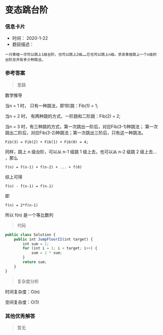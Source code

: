 # 变态跳台阶 

### 信息卡片 

- 时间： 2020-1-22
- 题目描述：

```
一只青蛙一次可以跳上1级台阶，也可以跳上2级……它也可以跳上n级。求该青蛙跳上一个n级的台阶总共有多少种跳法。
```



### 参考答案

> 思路

数学推导

当n = 1 时， 只有一种跳法，即1阶跳：Fib(1) = 1;

当n = 2 时， 有两种跳的方式，一阶跳和二阶跳：Fib(2)  = 2;

当n = 3 时，有三种跳的方式，第一次跳出一阶后，对应Fib(3-1)种跳法；  第一次跳出二阶后，对应Fib(3-2)种跳法；第一次跳出三阶后，只有这一种跳法。

```
Fib(3) = Fib(2) + Fib(1) + Fib(0) = 4; 
```

同样，跳上 n 级台阶，可以从 n-1 级跳 1 级上去，也可以从 n-2 级跳 2 级上去... ，那么

```
f(n) = f(n-1) + f(n-2) + ... + f(0)
```

综上可得

```
f(n) - f(n-1) = f(n-1)
```

即

```
f(n) = 2*f(n-1)
```

所以 f(n) 是一个等比数列




> 代码

```js
public class Solution {
    public int JumpFloorII(int target) {
        int sum = 1;
        for (int i = 1; i < target; i++) {
            sum = 2 * sum;
        }
        return sum;
    }
}
```



> 复杂度分析

时间复杂度：O(n)

空间复杂度：O(1)



### 其他优秀解答 

> 暂无



